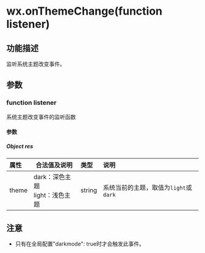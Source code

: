 # wx.onThemeChange(function listener)

## 功能描述

监听系统主题改变事件。

<!-- 该事件与 [`App.onThemeChange`](https://developers.weixin.qq.com/miniprogram/dev/reference/api/App.html#onThemeChange-Object-object) 的回调时机一致。 -->

## 参数

### function listener

系统主题改变事件的监听函数

#### 参数

##### Object res

| 属性  | 合法值及说明                      | 类型   | 说明                                  |
| :---- | --------------------------------- | :----- | :------------------------------------ |
| theme | dark：深色主题<br>light：浅色主题 | string | 系统当前的主题，取值为`light`或`dark` |

## 注意

- 只有在全局配置"darkmode": true时才会触发此事件。
